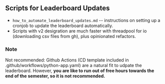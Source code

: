 ## Scripts for Leaderboard Updates

- `how_to_automate_leaderboard_updates.md` -- instructions on setting up a cronjob to update the leaderboard automatically. 
- Scripts with v2 desigration are much faster with threadpool for io (downloading csv files from gh), plus opinionated refactors.

### Note

Not recommended: Github Actions (CD template included in .github/workflows/python-app.yaml) are a natural fit to udpate the leaderboard. However, **you are like to run out of free hours towards the end of the semester, so it is not recommended.**
